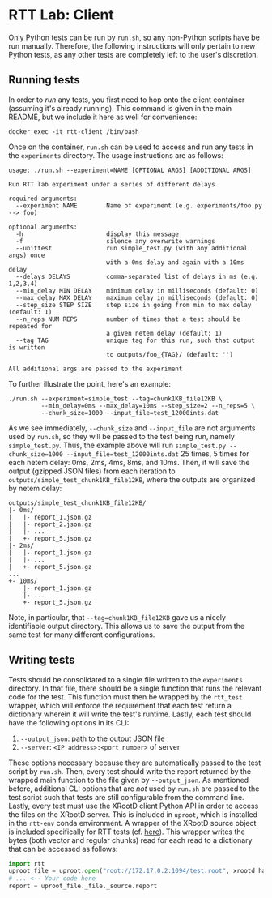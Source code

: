 # RTT Lab: Client
Only Python tests can be run by `run.sh`, so any non-Python scripts have be run manually. Therefore, the following instructions will only pertain to new Python tests, as any other tests are completely left to the user's discretion.

## Running tests
In order to _run_ any tests, you first need to hop onto the client container (assuming it's already running). This command is given in the main README, but we include it here as well for convenience:
```
docker exec -it rtt-client /bin/bash
```
Once on the container, `run.sh` can be used to access and run any tests in the `experiments` directory. The usage instructions are  as follows:
```
usage: ./run.sh --experiment=NAME [OPTIONAL ARGS] [ADDITIONAL ARGS]

Run RTT lab experiment under a series of different delays

required arguments:
  --experiment NAME        Name of experiment (e.g. experiments/foo.py --> foo)

optional arguments:
  -h                       display this message
  -f                       silence any overwrite warnings
  --unittest               run simple_test.py (with any additional args) once
                           with a 0ms delay and again with a 10ms delay
  --delays DELAYS          comma-separated list of delays in ms (e.g. 1,2,3,4)
  --min_delay MIN DELAY    minimum delay in milliseconds (default: 0)
  --max_delay MAX DELAY    maximum delay in milliseconds (default: 0)
  --step_size STEP SIZE    step size in going from min to max delay (default: 1)
  --n_reps NUM REPS        number of times that a test should be repeated for
                           a given netem delay (default: 1)
  --tag TAG                unique tag for this run, such that output is written
                           to outputs/foo_{TAG}/ (default: '')

All additional args are passed to the experiment
```
To further illustrate the point, here's an example:
```
./run.sh --experiment=simple_test --tag=chunk1KB_file12KB \ 
         --min_delay=0ms --max_delay=10ms --step_size=2 --n_reps=5 \
         --chunk_size=1000 --input_file=test_12000ints.dat
```
As we see immediately, `--chunk_size` and `--input_file` are not arguments used by `run.sh`, so they will be passed to the test being run, namely `simple_test.py`. Thus, the example above will run `simple_test.py --chunk_size=1000 --input_file=test_12000ints.dat` 25 times, 5 times for each netem delay: 0ms, 2ms, 4ms, 8ms, and 10ms. Then, it will save the output (gzipped JSON files) from each iteration to `outputs/simple_test_chunk1KB_file12KB`, where the outputs are organized by netem delay:
```
outputs/simple_test_chunk1KB_file12KB/
|- 0ms/
|   |- report_1.json.gz
|   |- report_2.json.gz
|   |- ...
|   +- report_5.json.gz
|- 2ms/
|   |- report_1.json.gz
|   |- ...
|   +- report_5.json.gz
...
+- 10ms/
    |- report_1.json.gz
    |- ...
    +- report_5.json.gz
```
Note, in particular, that `--tag=chunk1KB_file12KB` gave us a nicely identifiable output directory. This allows us to save the output from the same test for many different configurations.

## Writing tests
Tests should be consolidated to a single file written to the `experiments` directory. In that file, there should be a single function that runs the relevant code for the test. This function must then be wrapped by the `rtt_test` wrapper, which will enforce the requirement that each test return a dictionary wherein it will write the test's runtime. Lastly, each test should have the following options in its CLI:
1. `--output_json`: path to the output JSON file
2. `--server`: `<IP address>:<port number>` of server

These options necessary because they are automatically passed to the test script by `run.sh`. Then, every test should write the report returned by the wrapped main function to the file given by `--output_json`. As mentioned before, additional CLI options that are _not_ used by `run.sh` are passed to the test script such that tests are still configurable from the command line. Lastly, every test must use the XRootD client Python API in order to access the files on the XRootD server. This is included in `uproot`, which is installed in the `rtt-env` conda environment. A wrapper of the XRootD source object is included specifically for RTT tests (cf. [here](https://github.com/jkguiang/rtt-lab/blob/main/client/experiments/rtt/objects.py)). This wrapper writes the bytes (both vector and regular chunks) read for each read to a dictionary that can be accessed as follows:
```python
import rtt
uproot_file = uproot.open("root://172.17.0.2:1094/test.root", xrootd_handler=rtt.objects.RTTSource)
# ... <-- Your code here
report = uproot_file._file._source.report
```
